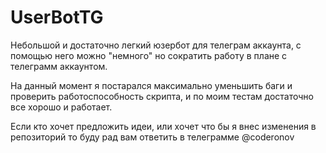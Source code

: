 # UserBotTG

Небольшой и достаточно легкий юзербот для телеграм аккаунта, с помощью него можно "немного" но сократить работу в плане с телеграмм аккаунтом.

На данный момент я постарался максимально уменьшить баги и проверить работоспособность скрипта, и по моим тестам достаточно все хорошо и работает. 

Если кто хочет предложить идеи, или хочет что бы я внес изменения в репозиторий то буду рад вам ответить в телеграмме @coderonov
